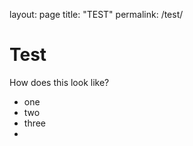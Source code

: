 layout: page
title: "TEST"
permalink: /test/

# Test

How does this look like?

- one
- two
- three
-
